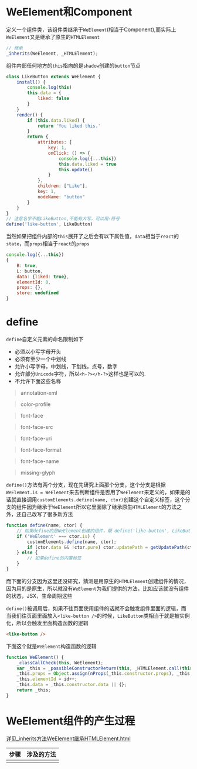 # WeElement和Component

定义一个组件类，该组件类继承于`WeElement`(相当于Component),而实际上`WeElement`又是继承了原生的`HTMLElement`
```js
// 继承
_inherits(WeElement, _HTMLElement);
```
组件内部任何地方的`this`指向的是`shadow`创建的`button`节点
```js
class LikeButton extends WeElement {
    install() {
        console.log(this)
        this.data = {
            liked: false
        }
    }
    render() {
        if (this.data.liked) {
            return 'You liked this.'
        }
        return {
            attributes: {
                key: 1,
                onClick: () => {
                    console.log({...this})
                    this.data.liked = true
                    this.update()
                }
            },
            children: ["Like"],
            key: 1,
            nodeName: "button"
        }
    }
}
// 注意名字不能LikeButton,不能有大写，可以用-符号
define('like-button', LikeButton)
```

当然如果把组件内部的`this`展开了之后会有以下属性值，`data`相当于`react`的`state`，而`props`相当于`react`的`props`
```js
console.log({...this})
{
    B: true,
    L: button,
    data: {liked: true},
    elementId: 0,
    props: {},
    store: undefined
}
```

# define

`define`自定义元素的命名限制如下

- 必须以小写字母开头
- 必须有至少一个中划线
- 允许小写字母，中划线，下划线，点号，数字
- 允许部分`Unicode`字符，所以`<h-?></h-?>`这样也是可以的.
- 不允许下面这些名称

> annotation-xml

> color-profile

> font-face

> font-face-src

> font-face-uri

> font-face-format

> font-face-name

> missing-glyph

`define()`方法有两个分支，现在先研究上面那个分支，这个分支是根据`WeElement.is = WeElement`来去判断组件是否用了`WeElement`来定义的，如果是的话就直接调用`customElements.define(name, ctor)`创建这个自定义标签，这个分支的组件因为继承于`WeElement`所以它里面除了继承原生`HTMLElement`的方法之外，还自己改写了很多新方法
```js
function define(name, ctor) {
    // 如果define的是WeElement创建的组件，既 define('like-button', LikeButton)
    if ('WeElement' === ctor.is) {
        customElements.define(name, ctor);
        if (ctor.data && !ctor.pure) ctor.updatePath = getUpdatePath(ctor.data);
    } else {
        // 如果define的内置标签
    }
}
```
而下面的分支因为这里还没研究，猜测是用原生的`HTMLElement`创建组件的情况，因为用的是原生，所以就没有`WeElement`为我们提供的方法，比如应该就没有组件的状态，JSX，生命周期这些

`define()`被调用后，如果不往页面使用组件的话就不会触发组件里面的逻辑，而当我们往页面里面放入`<like-button />`的时候，`LikeButton`类相当于就是被实例化，所以会触发里面构造函数的逻辑
```html
<like-button />
```
下面这个就是`WeElement`构造函数的逻辑
```js
function WeElement() {
    _classCallCheck(this, WeElement);
    var _this = _possibleConstructorReturn(this, _HTMLElement.call(this));
    _this.props = Object.assign(nProps(_this.constructor.props), _this.constructor.defaultProps);
    _this.elementId = id++;
    _this.data = _this.constructor.data || {};
    return _this;
}
```

# WeElement组件的产生过程

[详见_inherits方法WeElement继承HTMLElement.html]()

|步骤|涉及的方法|
|-|-|
|||